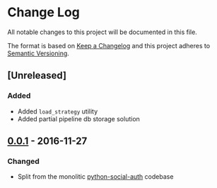 # Change Log

All notable changes to this project will be documented in this file.

The format is based on [Keep a Changelog](http://keepachangelog.com/)
and this project adheres to [Semantic Versioning](http://semver.org/).

## [Unreleased]

### Added
- Added `load_strategy` utility
- Added partial pipeline db storage solution

## [0.0.1](https://github.com/python-social-auth/social-app-cherrypy/releases/tag/0.0.1) - 2016-11-27

### Changed
- Split from the monolitic [python-social-auth](https://github.com/omab/python-social-auth)
  codebase
